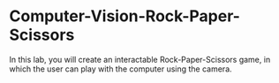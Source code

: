 # Computer-Vision-Rock-Paper-Scissors
In this lab, you will create an interactable Rock-Paper-Scissors game, in which the user can play with the computer using the camera.
